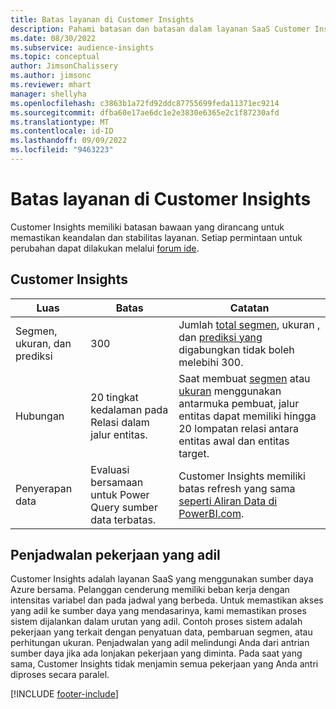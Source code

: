 ```yaml
---
title: Batas layanan di Customer Insights
description: Pahami batasan dan batasan dalam layanan SaaS Customer Insights.
ms.date: 08/30/2022
ms.subservice: audience-insights
ms.topic: conceptual
author: JimsonChalissery
ms.author: jimsonc
ms.reviewer: mhart
manager: shellyha
ms.openlocfilehash: c3863b1a72fd92ddc87755699feda11371ec9214
ms.sourcegitcommit: dfba60e17ae6dc1e2e3830e6365e2c1f87230afd
ms.translationtype: MT
ms.contentlocale: id-ID
ms.lasthandoff: 09/09/2022
ms.locfileid: "9463223"
---
```

# <a name="service-limits-in-customer-insights"></a>Batas layanan di Customer Insights

 Customer Insights memiliki batasan bawaan yang dirancang untuk memastikan keandalan dan stabilitas layanan. Setiap permintaan untuk perubahan dapat dilakukan melalui [forum ide](https://go.microsoft.com/fwlink/?linkid=2074172).

## <a name="customer-insights"></a>Customer Insights

| Luas  | Batas  | Catatan |
|-------------|---------------------------------------------------------------------|---------------------------------------------------------------------|
| Segmen, ukuran, dan prediksi | 300  | Jumlah [total segmen](segments.md), ukuran [,](measures.md) dan [prediksi yang](predictions-overview.md) digabungkan tidak boleh melebihi 300.  |
| Hubungan | 20 tingkat kedalaman pada Relasi dalam jalur entitas. | Saat membuat [segmen](segments.md) atau [ukuran](measures.md) menggunakan antarmuka pembuat, jalur entitas dapat memiliki hingga 20 lompatan relasi antara entitas awal dan entitas target.  |
|Penyerapan data| Evaluasi bersamaan untuk Power Query sumber data terbatas. | Customer Insights memiliki batas refresh yang sama [seperti Aliran Data di PowerBI.com](/power-query/power-query-online-limits#refresh-limits). |

## <a name="fair-scheduling-of-jobs"></a>Penjadwalan pekerjaan yang adil

Customer Insights adalah layanan SaaS yang menggunakan sumber daya Azure bersama. Pelanggan cenderung memiliki beban kerja dengan intensitas variabel dan pada jadwal yang berbeda. Untuk memastikan akses yang adil ke sumber daya yang mendasarinya, kami memastikan proses sistem dijalankan dalam urutan yang adil. Contoh proses sistem adalah pekerjaan yang terkait dengan penyatuan data, pembaruan segmen, atau perhitungan ukuran. Penjadwalan yang adil melindungi Anda dari antrian sumber daya jika ada lonjakan pekerjaan yang diminta. Pada saat yang sama, Customer Insights tidak menjamin semua pekerjaan yang Anda antri diproses secara paralel.

[!INCLUDE [footer-include](includes/footer-banner.md)]
